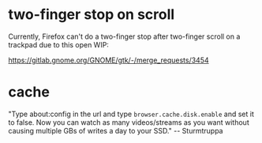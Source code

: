 # two-finger stop on scroll

Currently, Firefox can't do a two-finger stop after two-finger scroll on a trackpad due to this open WIP:

https://gitlab.gnome.org/GNOME/gtk/-/merge_requests/3454

# cache

"Type about:config in the url and type `browser.cache.disk.enable` and set it to false. Now you can watch as many videos/streams as you want without causing multiple GBs of writes a day to your SSD." -- Sturmtruppa